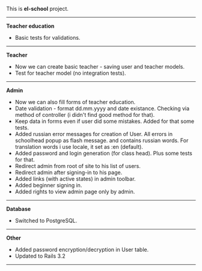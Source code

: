 This is **el-school** project.

------------------------------------------------------------------------------

**Teacher education**

- Basic tests for validations.

------------------------------------------------------------------------------

**Teacher**

- Now we can create basic teacher - saving user and teacher models.
- Test for teacher model (no integration tests).

------------------------------------------------------------------------------

**Admin**

- Now we can also fill forms of teacher education.
- Date validation - format dd.mm.yyyy and date existance. Checking via method of controller (i didn't find good method for that).
- Keep data in forms even if user did some mistakes. Added for that some tests.
- Added russian error messages for creation of User. All errors in schoolhead popup as flash message.
and contains russian words. For translation words i use locale, it set as :en (default). 
- Added password and login generation (for class head). Plus some tests for that.
- Redirect admin from root of site to his list of users.
- Redirect admin after signing-in to his page.
- Added links (with active states) in admin toolbar.
- Added beginner signing in.
- Added rights to view admin page only by admin.


------------------------------------------------------------------------------

**Database**

- Switched to PostgreSQL.

------------------------------------------------------------------------------

**Other**

- Added password encryption/decryption in User table.
- Updated to Rails 3.2

------------------------------------------------------------------------------

